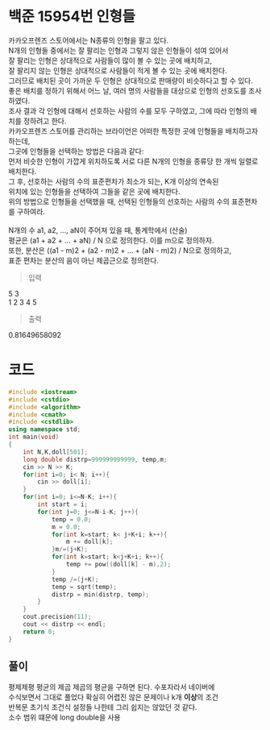 # 백준 15954번 인형들 

카카오프렌즈 스토어에서는 N종류의 인형을 팔고 있다. </br>
N개의 인형들 중에서는 잘 팔리는 인형과 그렇지 않은 인형들이 섞여 있어서</br>
잘 팔리는 인형은 상대적으로 사람들이 많이 볼 수 있는 곳에 배치하고,</br>
잘 팔리지 않는 인형은 상대적으로 사람들이 적게 볼 수 있는 곳에 배치한다.</br>
그러므로 배치된 곳이 가까운 두 인형은 상대적으로 판매량이 비슷하다고 할 수 있다.</br>
좋은 배치를 정하기 위해서 어느 날, 여러 명의 사람들을 대상으로 인형의 선호도를 조사하였다.</br>
조사 결과 각 인형에 대해서 선호하는 사람의 수를 모두 구하였고, 그에 따라 인형의 배치를 정하려고 한다.</br>
카카오프렌즈 스토어를 관리하는 브라이언은 어떠한 특정한 곳에 인형들을 배치하고자 하는데,</br>
그곳에 인형들을 선택하는 방법은 다음과 같다:</br>
먼저 비슷한 인형이 가깝게 위치하도록 서로 다른 N개의 인형을 종류당 한 개씩 일렬로 배치한다.</br>
그 후, 선호하는 사람의 수의 표준편차가 최소가 되는, K개 이상의 연속된 </br>
위치에 있는 인형들을 선택하여 그들을 같은 곳에 배치한다.</br>
위의 방법으로 인형들을 선택했을 때, 선택된 인형들의 선호하는 사람의 수의 표준편차를 구하여라.</br>
</br>
N개의 수 a1, a2, …, aN이 주어져 있을 때, 통계학에서 (산술)</br>
평균은 (a1 + a2 + … + aN) / N 으로 정의한다. 이를 m으로 정의하자. </br>
또한, 분산은 ((a1 - m)2 + (a2 - m)2 + … + (aN - m)2) / N으로 정의하고,</br>
표준 편차는 분산의 음이 아닌 제곱근으로 정의한다.</br>

> 입력

5 3 </br>
1 2 3 4 5 </br>

> 출력

0.81649658092</br>

# 코드

```c++
#include <iostream>
#include <cstdio>
#include <algorithm>
#include <cmath>
#include <cstdlib>
using namespace std;
int main(void)
{
    int N,K,doll[501];
    long double distrp=999999999999, temp,m;
    cin >> N >> K;
    for(int i=0; i< N; i++){
        cin >> doll[i];
    }
    for(int i=0; i<=N-K; i++){
        int start = i;
        for(int j=0; j<=N-i-K; j++){
            temp = 0.0;
            m = 0.0;
            for(int k=start; k< j+K+i; k++){ 
                m += doll[k];
            }m/=(j+K);
            for(int k=start; k<j+K+i; k++){
                temp += pow((doll[k] - m),2);
            }
            temp /=(j+K);
            temp = sqrt(temp);
            distrp = min(distrp, temp);
        }
    }
    cout.precision(11); 
    cout << distrp << endl; 
    return 0;
}
```

## 풀이

평제제평 평균의 제곱 제곱의 평균을 구하면 된다. 수포자라서 네이버에 </br>
수식보면서 그대로 풀었다 확실히 어렵진 않은 문제이나 k개 **이상**의 조건 </br>
반복문 초기식 조건식 설정들 나한테 그리 쉽지는 않았던 것 같다. </br>
소수 범위 떄문에 long double을 사용 


